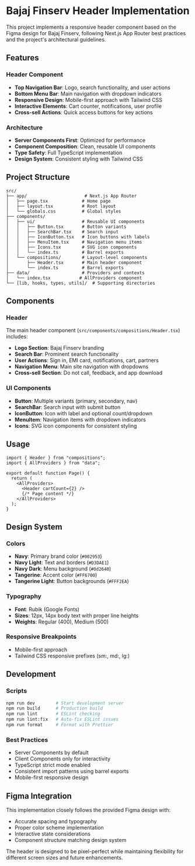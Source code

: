 # Bajaj Finserv Header Implementation

This project implements a responsive header component based on the Figma design for Bajaj Finserv, following Next.js App Router best practices and the project's architectural guidelines.

## Features

### Header Component
- **Top Navigation Bar**: Logo, search functionality, and user actions
- **Bottom Menu Bar**: Main navigation with dropdown indicators
- **Responsive Design**: Mobile-first approach with Tailwind CSS
- **Interactive Elements**: Cart counter, notifications, user profile
- **Cross-sell Actions**: Quick access buttons for key actions

### Architecture
- **Server Components First**: Optimized for performance
- **Component Composition**: Clean, reusable UI components
- **Type Safety**: Full TypeScript implementation
- **Design System**: Consistent styling with Tailwind CSS

## Project Structure

```
src/
├── app/                      # Next.js App Router
│   ├── page.tsx             # Home page
│   ├── layout.tsx           # Root layout
│   └── globals.css          # Global styles
├── components/
│   ├── ui/                  # Reusable UI components
│   │   ├── Button.tsx       # Button variants
│   │   ├── SearchBar.tsx    # Search input
│   │   ├── IconButton.tsx   # Icon buttons with labels
│   │   ├── MenuItem.tsx     # Navigation menu items
│   │   ├── Icons.tsx        # SVG icon components
│   │   └── index.ts         # Barrel exports
│   └── compositions/        # Layout-level components
│       ├── Header.tsx       # Main header component
│       └── index.ts         # Barrel exports
├── data/                    # Providers and contexts
│   └── index.tsx           # AllProviders component
└── [lib, hooks, types, utils]/  # Supporting directories
```

## Components

### Header
The main header component (`src/components/compositions/Header.tsx`) includes:
- **Logo Section**: Bajaj Finserv branding
- **Search Bar**: Prominent search functionality
- **User Actions**: Sign in, EMI card, notifications, cart, partners
- **Navigation Menu**: Main site navigation with dropdowns
- **Cross-sell Section**: Do not call, feedback, and app download

### UI Components
- **Button**: Multiple variants (primary, secondary, nav)
- **SearchBar**: Search input with submit button
- **IconButton**: Icon with label and optional count/dropdown
- **MenuItem**: Navigation items with dropdown indicators
- **Icons**: SVG icon components for consistent styling

## Usage

```tsx
import { Header } from "compositions";
import { AllProviders } from "data";

export default function Page() {
  return (
    <AllProviders>
      <Header cartCount={2} />
      {/* Page content */}
    </AllProviders>
  );
}
```

## Design System

### Colors
- **Navy**: Primary brand color (`#002953`)
- **Navy Light**: Text and borders (`#D3DAE1`)
- **Navy Dark**: Menu background (`#0d2640`)
- **Tangerine**: Accent color (`#FF6700`)
- **Tangerine Light**: Button backgrounds (`#FFF2EA`)

### Typography
- **Font**: Rubik (Google Fonts)
- **Sizes**: 12px, 14px body text with proper line heights
- **Weights**: Regular (400), Medium (500)

### Responsive Breakpoints
- Mobile-first approach
- Tailwind CSS responsive prefixes (sm:, md:, lg:)

## Development

### Scripts
```bash
npm run dev        # Start development server
npm run build      # Production build
npm run lint       # ESLint checking
npm run lint:fix   # Auto-fix ESLint issues
npm run format     # Format with Prettier
```

### Best Practices
- Server Components by default
- Client Components only for interactivity
- TypeScript strict mode enabled
- Consistent import patterns using barrel exports
- Mobile-first responsive design

## Figma Integration

This implementation closely follows the provided Figma design with:
- Accurate spacing and typography
- Proper color scheme implementation
- Interactive state considerations
- Component structure matching design system

The header is designed to be pixel-perfect while maintaining flexibility for different screen sizes and future enhancements.